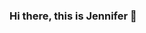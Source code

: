 ### Hi there, this is Jennifer 👋

<!--
**xuehanci/xuehanci** is a ✨ _special_ ✨ repository because its `README.md` (this file) appears on your GitHub profile.

I am a full-time student passionate about using data to improve quality of life for patients. I use this page to keep track of my past projects for school and for personal interests. My work updates can be found on [Linkedin](www.linkedin.com/in/jennifer-ci-a881281aa)

My projects 🌱

[Comparative analysis of the treatment of asymptomatic and symptomatic complex aortic aneurysms]
team collaboration with University of Washington School of Medicine
To identify the differences in outcomes for asymptomatic and symptomatic patients treated with endovascular intervention.
Model used: univariate analyses, Kaplan-Meier curves, log-rank test, generalized estimating equations (GEE), cox-proportional hazards model, logistic regression



